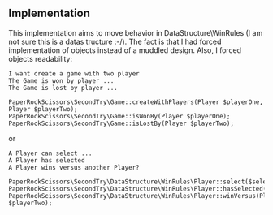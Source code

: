 Implementation
--------------

This implementation aims to move behavior in DataStructure\WinRules (I am not sure this is a datas tructure :-/). The fact is that I had forced implementation of objects instead of a muddled design. Also, I forced objects readability:

    I want create a game with two player
    The Game is won by player ...
    The Game is lost by player ...

    PaperRockScissors\SecondTry\Game::createWithPlayers(Player $playerOne, Player $playerTwo);
    PaperRockScissors\SecondTry\Game::isWonBy(Player $playerOne);
    PaperRockScissors\SecondTry\Game::isLostBy(Player $playerTwo);

or

    A Player can select ...
    A Player has selected
    A Player wins versus another Player?

    PaperRockScissors\SecondTry\DataStructure\WinRules\Player::select($selection);
    PaperRockScissors\SecondTry\DataStructure\WinRules\Player::hasSelected();
    PaperRockScissors\SecondTry\DataStructure\WinRules\Player::winVersus(Player $playerTwo);
